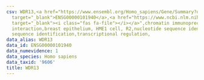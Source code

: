 ```yaml
---
csv: WDR13,<a href="https://www.ensembl.org/Homo_sapiens/Gene/Summary?db=core;g=ENSG00000101940"
  target="_blank">ENSG00000101940</a>,<a href="https://www.ncbi.nlm.nih.gov/pubmed/22863008"
  target="_blank"><i class="fas fa-file"></i></a>",chromatin immunoprecipitation assay,direct
  interaction,breast epithelium, HME1 cell, R2,nucleotide sequence identification,nucleotide
  sequence identification,transcriptional regulation,
data_alias: WDR13
data_id: ENSG00000101940
data_numevidence: 1
data_species: Homo sapiens
data_taxid: '9606'
title: WDR13
---
```

